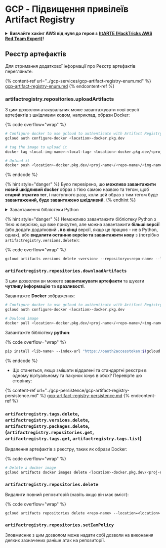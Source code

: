 # GCP - Підвищення привілеїв Artifact Registry

<details>

<summary><strong>Вивчайте хакінг AWS від нуля до героя з</strong> <a href="https://training.hacktricks.xyz/courses/arte"><strong>htARTE (HackTricks AWS Red Team Expert)</strong></a><strong>!</strong></summary>

Інші способи підтримки HackTricks:

* Якщо ви хочете побачити вашу **компанію рекламовану на HackTricks** або **завантажити HackTricks у форматі PDF**, перевірте [**ПЛАНИ ПІДПИСКИ**](https://github.com/sponsors/carlospolop)!
* Отримайте [**офіційний PEASS & HackTricks мерч**](https://peass.creator-spring.com)
* Відкрийте для себе [**Сім'ю PEASS**](https://opensea.io/collection/the-peass-family), нашу колекцію ексклюзивних [**NFT**](https://opensea.io/collection/the-peass-family)
* **Приєднуйтесь до** 💬 [**групи Discord**](https://discord.gg/hRep4RUj7f) або [**групи telegram**](https://t.me/peass) або **слідкуйте** за нами на **Twitter** 🐦 [**@hacktricks_live**](https://twitter.com/hacktricks_live)**.**
* **Поділіться своїми хакерськими трюками, надсилайте PR до** [**HackTricks**](https://github.com/carlospolop/hacktricks) **і** [**HackTricks Cloud**](https://github.com/carlospolop/hacktricks-cloud) **репозиторіїв GitHub**.

</details>

## Реєстр артефактів

Для отримання додаткової інформації про Реєстр артефактів перегляньте:

{% content-ref url="../gcp-services/gcp-artifact-registry-enum.md" %}
[gcp-artifact-registry-enum.md](../gcp-services/gcp-artifact-registry-enum.md)
{% endcontent-ref %}

### artifactregistry.repositories.uploadArtifacts

З цим дозволом атакувальник може завантажувати нові версії артефактів з шкідливим кодом, наприклад, образи Docker: 

{% code overflow="wrap" %}
```bash
# Configure docker to use gcloud to authenticate with Artifact Registry
gcloud auth configure-docker <location>-docker.pkg.dev

# tag the image to upload it
docker tag <local-img-name>:<local-tag> <location>-docker.pkg.dev/<proj-name>/<repo-name>/<img-name>:<tag>

# Upload it
docker push <location>-docker.pkg.dev/<proj-name>/<repo-name>/<img-name>:<tag>
```
{% endcode %}

{% hint style="danger" %}
Було перевірено, що **можливо завантажити новий шкідливий docker** образ з тією самою назвою та тегом, щоб **старий втратив тег**, і наступного разу, коли цей образ з тим тегом буде **завантажений, буде завантажено шкідливий**.
{% endhint %}

<details>

<summary>Завантаження бібліотеки Python</summary>

**Почніть з створення бібліотеки для завантаження** (якщо ви можете завантажити останню версію з реєстру, ви можете уникнути цього кроку):

1.  **Налаштуйте структуру вашого проекту**:

* Створіть новий каталог для вашої бібліотеки, наприклад, `hello_world_library`.
* У цьому каталозі створіть ще один каталог з назвою вашого пакету, наприклад, `hello_world`.
* У каталозі вашого пакету створіть файл `__init__.py`. Цей файл може бути порожнім або містити ініціалізації для вашого пакету.

```bash
mkdir hello_world_library
cd hello_world_library
mkdir hello_world
touch hello_world/__init__.py
```
2.  **Напишіть код вашої бібліотеки**:

* У каталозі `hello_world` створіть новий файл Python для вашого модуля, наприклад, `greet.py`.
* Напишіть вашу функцію "Привіт, світ!":

```python
# hello_world/greet.py
def say_hello():
return "Hello, World!"
```
3.  **Створіть файл `setup.py`**:

* У корені вашого каталогу `hello_world_library` створіть файл `setup.py`.
* Цей файл містить метадані про вашу бібліотеку та каже Python, як її встановити.

```python
# setup.py
from setuptools import setup, find_packages

setup(
name='hello_world',
version='0.1',
packages=find_packages(),
install_requires=[
# Будь-які залежності, які потрібні вашій бібліотеці
],
)
```



**Тепер давайте завантажимо бібліотеку:**

1.  **Побудуйте ваш пакет**:

* З кореня вашого каталогу `hello_world_library` запустіть:

```sh
python3 setup.py sdist bdist_wheel
```
2.  **Налаштуйте аутентифікацію для twine** (використовується для завантаження вашого пакету):

* Переконайтеся, що у вас встановлено `twine` (`pip install twine`).
* Використовуйте `gcloud`, щоб налаштувати облікові дані:

{% code overflow="wrap" %}
```sh
twine upload --username 'oauth2accesstoken' --password "$(gcloud auth print-access-token)" --repository-url https://<location>-python.pkg.dev/<project-id>/<repo-name>/ dist/*
```
{% endcode %}

<!---->

3. **Очистіть збірку**
```bash
rm -rf dist build hello_world.egg-info
```
</details>

{% hint style="danger" %}
Неможливо завантажити бібліотеку Python з тією ж версією, що вже присутня, але можна завантажити **більші версії** (або додати додатковий **`.0` в кінці** версії, якщо це працює - не в Python, однак), або **видалити останню версію та завантажити нову** з (потрібно `artifactregistry.versions.delete)`**:**

{% code overflow="wrap" %}
```sh
gcloud artifacts versions delete <version> --repository=<repo-name> --location=<location> --package=<lib-name>
```
### `artifactregistry.repositories.downloadArtifacts`

З цим дозволом ви можете **завантажувати артефакти** та шукати **чутливу інформацію** та **вразливості**.

Завантажте **Docker** зображення:
```sh
# Configure docker to use gcloud to authenticate with Artifact Registry
gcloud auth configure-docker <location>-docker.pkg.dev

# Dowload image
docker pull <location>-docker.pkg.dev/<proj-name>/<repo-name>/<img-name>:<tag>
```
Завантажте бібліотеку **python**:

{% code overflow="wrap" %}
```bash
pip install <lib-name> --index-url "https://oauth2accesstoken:$(gcloud auth print-access-token)@<location>-python.pkg.dev/<project-id>/<repo-name>/simple/" --trusted-host <location>-python.pkg.dev --no-cache-dir
```
{% endcode %}

* Що станеться, якщо змішати віддалені та стандартні реєстри в одному віртуальному та пакунок існує в обох? Перевірте цю сторінку:

{% content-ref url="../gcp-persistence/gcp-artifact-registry-persistence.md" %}
[gcp-artifact-registry-persistence.md](../gcp-persistence/gcp-artifact-registry-persistence.md)
{% endcontent-ref %}

### `artifactregistry.tags.delete`, `artifactregistry.versions.delete`, `artifactregistry.packages.delete`, (`artifactregistry.repositories.get`, `artifactregistry.tags.get`, `artifactregistry.tags.list`)

Видалення артефактів з реєстру, таких як образи Docker:

{% code overflow="wrap" %}
```bash
# Delete a docker image
gcloud artifacts docker images delete <location>-docker.pkg.dev/<proj-name>/<repo-name>/<img-name>:<tag>
```
### `artifactregistry.repositories.delete`

Видалити повний репозиторій (навіть якщо він має вміст):

{% code overflow="wrap" %}
```
gcloud artifacts repositories delete <repo-name> --location=<location>
```
### `artifactregistry.repositories.setIamPolicy`

Зловмисник з цим дозволом може надати собі дозволи на виконання деяких зазначених раніше атак на репозиторії.
